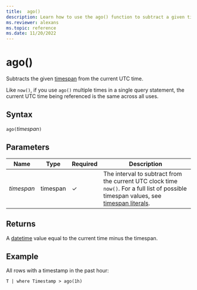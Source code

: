 ```yaml
---
title:  ago()
description: Learn how to use the ago() function to subtract a given timespan from the current UTC clock time.
ms.reviewer: alexans
ms.topic: reference
ms.date: 11/20/2022
---
```

# ago()

Subtracts the given [timespan](scalar-data-types/timespan.md) from the current UTC time.

Like `now()`, if you use `ago()` multiple times in a single query statement, the current UTC time
being referenced is the same across all uses.

## Syntax

`ago(`*timespan*`)`

## Parameters

| Name | Type | Required | Description |
|---|---|---|---|
| *timespan* | timespan | &check; | The interval to subtract from the current UTC clock time `now()`. For a full list of possible timespan values, see [timespan literals](scalar-data-types/timespan.md#timespan-literals).|

## Returns

A [datetime](./scalar-data-types/datetime.md) value equal to the current time minus the timespan.

## Example

All rows with a timestamp in the past hour:

```kusto
T | where Timestamp > ago(1h)
```
